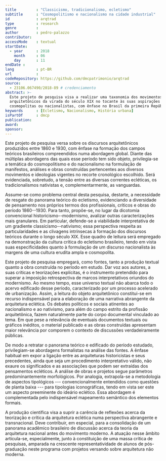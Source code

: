 ```yaml
---
title         : "Classicismo, tradicionalismo, ecletismo"
subtitle      : "Cosmopolitismo e nacionalismo na cidade industrial"
id            : arqtrad
type          : research
genre         :
author        : pedro-palazzo
contributor:
accessMode    : textual
startDate:
  - year      : 2018
    month     : 06
    day       : 11
endDate :
lang          : pt-BR
url           :
codeRepository: https://github.com/dmcpatrimonio/arqtrad
source: 
  - 23106.067490/2018-89 # credenciamento
abstract: >-
  Este projeto de pesquisa visa a realizar uma taxonomia dos movimentos
  arquitetônicos da virada do século XIX no tocante às suas aspirações
  cosmopolitas ou nacionalistas, com ênfase no Brasil da primeira República.
keywords      : [Ecletismo, Nacionalismo, História urbana]
isPartOf      : dmcp
publication:
award:
sponsor:
---
```


Este projeto de pesquisa versa sobre os discursos arquitetônicos
produzidos entre 1860 e 1930, com ênfase na formação dos campos teóricos
brasileiros compreendidos numa abordagem global. Diante das múltiplas
abordagens das quais esse período tem sido objeto, privilegia-se a
temática do cosmopolitismo e do nacionalismo na formulação de
manifestos, análises e obras construídas pertencentes aos diversos
movimentos e ideologias vigentes no recorte cronológico escolhido. Será
evidenciada, sobretudo, a tensão entre as diversas correntes ecléticas,
os tradicionalismos nativistas e, complementarmente, as vanguardas.

Assume-se como problema central desta pesquisa, destarte, a necessidade
de resgate do panorama teórico do ecletismo, evidenciando a diversidade
de pensamento nos próprios termos dos profissionais, críticos e obras do
período 1860--1930. Para tanto, propõe-se, no lugar da dicotomia
convencional historicismo--modernismo, avalizar outras caracterizações
mais granulares. Em particular, defende-se a viabilidade interpretativa
de um gradiente classicismo--nativismo; essa perspectiva respeita as
particularidades e as clivagens intrínsecas à formação dos discursos
teóricos durante o longo século XIX. Esse quadro de leitura será
empregado na demonstração da cultura crítica do ecletismo brasileiro,
tendo em vista suas especificidades quanto à formulação de um discurso
nacionalista às margens de uma cultura erudita ampla e cosmopolita.

Este projeto de pesquisa empregará, como fontes, tanto a produção
textual quanto a obra construída no período em estudo. Dar voz aos
autores, a suas críticas e teorizações explícitas, é o instrumento
pretendido para superar a imposição retrospectiva de marcos
interpretativos oriundos do modernismo. Ao mesmo tempo, esse universo
textual não abarca todo o acervo edificado desse período, caracterizado
por um processo acelerado de urbanização. Assim, a leitura do objeto
arquitetônico constitui-se em recurso indispensável para a elaboração de
uma narrativa abrangente da arquitetura eclética. Os debates políticos e
sociais atinentes ao nacionalismo e ao nativismo, para além do campo
estrito da profissão arquitetônica, fazem naturalmente parte do corpo
documental vinculado ao tema. Em que pese a relevância de eventuais
documentos textuais ou gráficos inéditos, o material publicado e as
obras construídas apresentam maior relevância por comporem o contexto de
discussões verdadeiramente públicas.

De modo a retratar o panorama teórico e edificado do período estudado,
privilegiam-se abordagens formalistas na análise das fontes. A ênfase
habitual em expor a ligação entre as arquiteturas historicistas e seus
precedentes, ainda que seja um procedimento interpretativo válido, não
exaure os significados e as associações que podem ser extraídas dos
pensamentos ecléticos. A análise de obras e projetos segue parâmetros
predominantemente morfológicos. Por analogia, extrapola-se a metodologia
de aspectos tipológicos --- convencionalmente entendidos como questões
de planta baixa --- para tipologias iconográficas, tendo em vista ser
este um aspecto preeminente do ideário eclético. Essa abordagem é
complementada pelo indispensável mapeamento semântico dos elementos
formais.

A produção científica visa a suprir a carência de reflexões acerca da
teorização e crítica da arquitetura eclética numa perspectiva abrangente
e transnacional. Deve contribuir, em especial, para a consolidação de um
panorama acadêmico brasileiro de discussão acerca da teoria da
arquitetura nacional antes do movimento moderno. A atuação nesse âmbito
articula-se, especialmente, junto à constituição de uma massa crítica de
pesquisas, amparada na crescente representatividade de alunos de
pós-graduação neste programa com projetos versando sobre arquitetura não
moderna.

